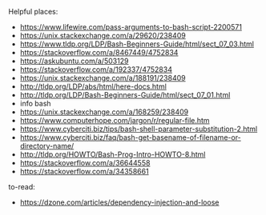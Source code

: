 Helpful places:
   - https://www.lifewire.com/pass-arguments-to-bash-script-2200571
   - https://unix.stackexchange.com/a/29620/238409
   - https://www.tldp.org/LDP/Bash-Beginners-Guide/html/sect_07_03.html
   - https://stackoverflow.com/a/8467449/4752834
   - https://askubuntu.com/a/503129
   - https://stackoverflow.com/a/192337/4752834
   - https://unix.stackexchange.com/a/188191/238409
   - http://tldp.org/LDP/abs/html/here-docs.html
   - http://tldp.org/LDP/Bash-Beginners-Guide/html/sect_07_01.html
   - info bash
   - https://unix.stackexchange.com/a/168259/238409
   - https://www.computerhope.com/jargon/r/regular-file.htm
   - https://www.cyberciti.biz/tips/bash-shell-parameter-substitution-2.html
   - https://www.cyberciti.biz/faq/bash-get-basename-of-filename-or-directory-name/
   - http://tldp.org/HOWTO/Bash-Prog-Intro-HOWTO-8.html
   - https://stackoverflow.com/a/36644558
   - https://stackoverflow.com/a/34358661

to-read:
- https://dzone.com/articles/dependency-injection-and-loose